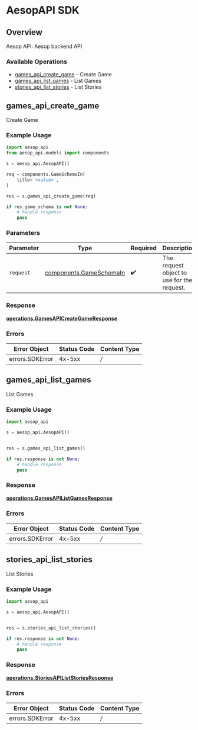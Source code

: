 # AesopAPI SDK


## Overview

Aesop API: Aesop backend API

### Available Operations

* [games_api_create_game](#games_api_create_game) - Create Game
* [games_api_list_games](#games_api_list_games) - List Games
* [stories_api_list_stories](#stories_api_list_stories) - List Stories

## games_api_create_game

Create Game

### Example Usage

```python
import aesop_api
from aesop_api.models import components

s = aesop_api.AesopAPI()

req = components.GameSchemaIn(
    title='<value>',
)

res = s.games_api_create_game(req)

if res.game_schema is not None:
    # handle response
    pass
```

### Parameters

| Parameter                                                          | Type                                                               | Required                                                           | Description                                                        |
| ------------------------------------------------------------------ | ------------------------------------------------------------------ | ------------------------------------------------------------------ | ------------------------------------------------------------------ |
| `request`                                                          | [components.GameSchemaIn](../../models/components/gameschemain.md) | :heavy_check_mark:                                                 | The request object to use for the request.                         |


### Response

**[operations.GamesAPICreateGameResponse](../../models/operations/gamesapicreategameresponse.md)**
### Errors

| Error Object    | Status Code     | Content Type    |
| --------------- | --------------- | --------------- |
| errors.SDKError | 4x-5xx          | */*             |

## games_api_list_games

List Games

### Example Usage

```python
import aesop_api

s = aesop_api.AesopAPI()


res = s.games_api_list_games()

if res.response is not None:
    # handle response
    pass
```


### Response

**[operations.GamesAPIListGamesResponse](../../models/operations/gamesapilistgamesresponse.md)**
### Errors

| Error Object    | Status Code     | Content Type    |
| --------------- | --------------- | --------------- |
| errors.SDKError | 4x-5xx          | */*             |

## stories_api_list_stories

List Stories

### Example Usage

```python
import aesop_api

s = aesop_api.AesopAPI()


res = s.stories_api_list_stories()

if res.response is not None:
    # handle response
    pass
```


### Response

**[operations.StoriesAPIListStoriesResponse](../../models/operations/storiesapiliststoriesresponse.md)**
### Errors

| Error Object    | Status Code     | Content Type    |
| --------------- | --------------- | --------------- |
| errors.SDKError | 4x-5xx          | */*             |
